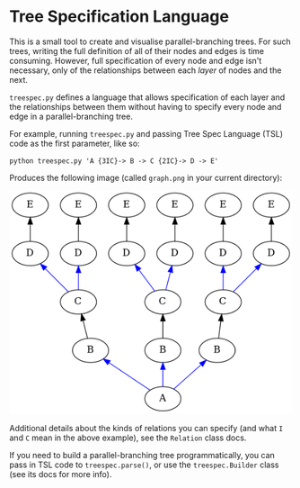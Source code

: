 # Tree Specification Language

This is a small tool to create and visualise parallel-branching trees. For such
trees, writing the full definition of all of their nodes and edges is time
consuming. However, full specification of every node and edge isn't necessary,
only of the relationships between each *layer* of nodes and the next.

`treespec.py` defines a language that allows specification of each layer and the
relationships between them without having to specify every node and edge in a
parallel-branching tree.

For example, running `treespec.py` and passing Tree Spec Language (TSL) code as
the first parameter, like so:

    python treespec.py 'A {3IC}-> B -> C {2IC}-> D -> E'

Produces the following image (called `graph.png` in your current directory):

![Basic parallel branchin tree](img/basic-parallel-branching-tree.png)

Additional details about the kinds of relations you can specify (and what `I`
and `C` mean in the above example), see the `Relation` class docs.

If you need to build a parallel-branching tree programmatically, you can pass in
TSL code to `treespec.parse()`, or use the `treespec.Builder` class (see its
docs for more info).
